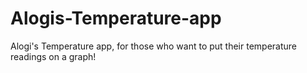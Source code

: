 # Alogis-Temperature-app
Alogi's Temperature app, for those who want to put their temperature readings on a graph!
